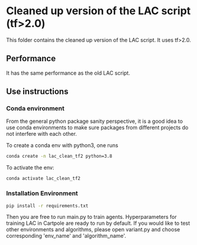 # Cleaned up version of the LAC script (tf>2.0)

This folder contains the cleaned up version of the LAC script. It uses tf>2.0.

## Performance

It has the same performance as the old LAC script.

## Use instructions

### Conda environment

From the general python package sanity perspective, it is a good idea to use conda environments to make sure packages from different projects do not interfere with each other.

To create a conda env with python3, one runs

```bash
conda create -n lac_clean_tf2 python=3.8
```

To activate the env:

```
conda activate lac_clean_tf2
```

### Installation Environment

```bash
pip install -r requirements.txt
```

Then you are free to run main.py to train agents. Hyperparameters for training LAC in Cartpole are ready to run by default. If you would like to test other environments and algorithms, please open variant.py and choose corresponding 'env_name' and 'algorithm_name'.
